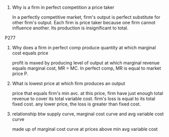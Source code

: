 1. Why is a firm in perfect competition a price taker

	In a perfectly competitive market, firm's output is perfect substitute for other firm's output. Each firm is price taker because one firm cannot influence another. Its production is insignificant to total.



P277
1. Why does a firm in perfect comp produce quantity at which marginal cost equals price

	profit is maxed by producing level of output at which marginal revenue equals marginal cost, MR = MC. In perfect comp, MR is equal to market price P.

2. What is lowest price at which firm produces an output

	price that equals firm's min avc. at this price, firm have just enough total revenue to cover its total variable cost. firm's loss is equal to its total fixed cost. any lower price, the loss is greater than fixed cost.

3. relationship btw supply curve, marginal cost curve and avg variable cost curve

	made up of marginal cost curve at prices above min avg variable cost

	

